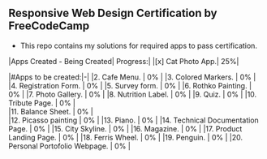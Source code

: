 ## Responsive Web Design Certification by FreeCodeCamp
* This repo contains my solutions for required apps to pass certification.

|Apps Created - Being Created|				Progress:|
|[x] Cat Photo App.|								25%|

|#Apps to be created:|-|
|2. Cafe Menu.						|			0%  |
|3. Colored Markers.				|				0%  |
|4. Registration Form.				|			0%  |
|5. Survey form.								|	0%    |
|6. Rothko Painting.							|	0%  |
|7. Photo Gallery.			|					0%    |
|8. Nutrition Label.			|					0%  |
|9. Quiz.									|	0%      |
|10. Tribute Page.						|		0%  |  
|11. Balance Sheet.						|		0%  |  
|12. Picasso painting					|		0%  |
|13. Piano.					|					0%      |
|14. Technical Documentation Page.		|		0%  |
|15. City Skyline.				|				0%  |
|16. Magazine.							|		0%    |
|17. Product Landing Page.		|				0%  |
|18. Ferris Wheel.						|		0%      |
|19. Penguin.								|	0%        |
|20. Personal Portofolio Webpage.	|			0%  |
